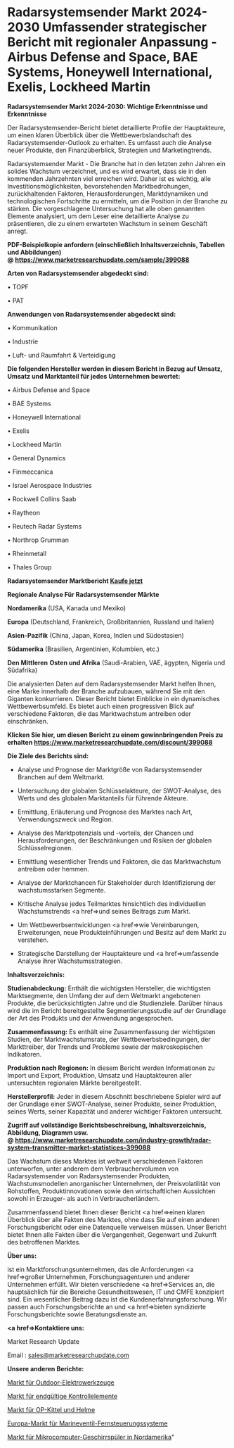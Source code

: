 # Radarsystemsender Markt 2024-2030 Umfassender strategischer Bericht mit regionaler Anpassung - Airbus Defense and Space, BAE Systems, Honeywell International, Exelis, Lockheed Martin

<strong>Radarsystemsender Markt 2024-2030: Wichtige Erkenntnisse und Erkenntnisse</strong>

Der Radarsystemsender-Bericht bietet detaillierte Profile der Hauptakteure, um einen klaren Überblick über die Wettbewerbslandschaft des Radarsystemsender-Outlook zu erhalten. Es umfasst auch die Analyse neuer Produkte, den Finanzüberblick, Strategien und Marketingtrends.

Radarsystemsender Markt - Die Branche hat in den letzten zehn Jahren ein solides Wachstum verzeichnet, und es wird erwartet, dass sie in den kommenden Jahrzehnten viel erreichen wird. Daher ist es wichtig, alle Investitionsmöglichkeiten, bevorstehenden Marktbedrohungen, zurückhaltenden Faktoren, Herausforderungen, Marktdynamiken und technologischen Fortschritte zu ermitteln, um die Position in der Branche zu stärken. Die vorgeschlagene Untersuchung hat alle oben genannten Elemente analysiert, um dem Leser eine detaillierte Analyse zu präsentieren, die zu einem erwarteten Wachstum in seinem Geschäft anregt.

<strong><b>PDF-Beispielkopie anfordern (einschließlich Inhaltsverzeichnis, Tabellen und Abbildungen) @ </b></strong><strong><a href=https://www.marketresearchupdate.com/sample/399088><strong>https://www.marketresearchupdate.com/sample/399088</u></a></strong></strong>

<strong>Arten von Radarsystemsender abgedeckt sind:</strong>

• TOPF

• PAT

<strong>Anwendungen von Radarsystemsender abgedeckt sind:</strong>

• Kommunikation

• Industrie

• Luft- und Raumfahrt & Verteidigung

<strong>Die folgenden Hersteller werden in diesem Bericht in Bezug auf Umsatz, Umsatz und Marktanteil für jedes Unternehmen bewertet:</strong>

• Airbus Defense and Space

• BAE Systems

• Honeywell International

• Exelis

• Lockheed Martin

• General Dynamics

• Finmeccanica

• Israel Aerospace Industries

• Rockwell Collins Saab

• Raytheon

• Reutech Radar Systems

• Northrop Grumman

• Rheinmetall

• Thales Group

<strong>Radarsystemsender Marktbericht <a href=https://www.marketresearchupdate.com/buynow/399088>Kaufe jetzt</a></strong>

<strong>Regionale Analyse Für Radarsystemsender Märkte</strong>

<strong>Nordamerika</strong> (USA, Kanada und Mexiko)

<strong>Europa</strong> (Deutschland, Frankreich, Großbritannien, Russland und Italien)

<strong>Asien-Pazifik</strong> (China, Japan, Korea, Indien und Südostasien)

<strong>Südamerika</strong> (Brasilien, Argentinien, Kolumbien, etc.)

<strong>Den Mittleren</strong> <strong>Osten und Afrika</strong> (Saudi-Arabien, VAE, ägypten, Nigeria und Südafrika)

Die analysierten Daten auf dem Radarsystemsender Markt helfen Ihnen, eine Marke innerhalb der Branche aufzubauen, während Sie mit den Giganten konkurrieren. Dieser Bericht bietet Einblicke in ein dynamisches Wettbewerbsumfeld. Es bietet auch einen progressiven Blick auf verschiedene Faktoren, die das Marktwachstum antreiben oder einschränken.

<strong>Klicken Sie hier, um diesen Bericht zu einem gewinnbringenden Preis zu erhalten
</strong><strong><a href=https://www.marketresearchupdate.com/discount/399088>https://www.marketresearchupdate.com/discount/399088</b></u></strong></a>

<strong>Die Ziele des Berichts sind:</strong>

- Analyse und Prognose der Marktgröße von Radarsystemsender Branchen auf dem Weltmarkt.

- Untersuchung der globalen Schlüsselakteure, der SWOT-Analyse, des Werts und des globalen Marktanteils für führende Akteure.

- Ermittlung, Erläuterung und Prognose des Marktes nach Art, Verwendungszweck und Region.

- Analyse des Marktpotenzials und -vorteils, der Chancen und Herausforderungen, der Beschränkungen und Risiken der globalen Schlüsselregionen.

- Ermittlung wesentlicher Trends und Faktoren, die das Marktwachstum antreiben oder hemmen.

- Analyse der Marktchancen für Stakeholder durch Identifizierung der wachstumsstarken Segmente.

- Kritische Analyse jedes Teilmarktes hinsichtlich des individuellen Wachstumstrends <a href=>und</a> seines Beitrags zum Markt.

- Um Wettbewerbsentwicklungen <a href=>wie</a> Vereinbarungen, Erweiterungen, neue Produkteinführungen und Besitz auf dem Markt zu verstehen.

- Strategische Darstellung der Hauptakteure und <a href=>umfas</a>sende Analyse ihrer Wachstumsstrategien.

<strong>Inhaltsverzeichnis:</strong>

<strong>Studienabdeckung:</strong> Enthält die wichtigsten Hersteller, die wichtigsten Marktsegmente, den Umfang der auf dem Weltmarkt angebotenen Produkte, die berücksichtigten Jahre und die Studienziele. Darüber hinaus wird die im Bericht bereitgestellte Segmentierungsstudie auf der Grundlage der Art des Produkts und der Anwendung angesprochen.

<strong>Zusammenfassung:</strong> Es enthält eine Zusammenfassung der wichtigsten Studien, der Marktwachstumsrate, der Wettbewerbsbedingungen, der Markttreiber, der Trends und Probleme sowie der makroskopischen Indikatoren.

<strong>Produktion nach Regionen:</strong> In diesem Bericht werden Informationen zu Import und Export, Produktion, Umsatz und Hauptakteuren aller untersuchten regionalen Märkte bereitgestellt.

<strong>Herstellerprofil:</strong> Jeder in diesem Abschnitt beschriebene Spieler wird auf der Grundlage einer SWOT-Analyse, seiner Produkte, seiner Produktion, seines Werts, seiner Kapazität und anderer wichtiger Faktoren untersucht.

<strong><b>Zugriff auf vollständige Berichtsbeschreibung, Inhaltsverzeichnis, Abbildung, Diagramm usw. @ </b></strong><strong><a href=https://www.marketresearchupdate.com/industry-growth/radar-system-transmitter-market-statistices-399088>https://www.marketresearchupdate.com/industry-growth/radar-system-transmitter-market-statistices-399088</a></strong>

Das Wachstum dieses Marktes ist weltweit verschiedenen Faktoren unterworfen, unter anderem dem Verbrauchervolumen von Radarsystemsender von Radarsystemsender Produkten, Wachstumsmodellen anorganischer Unternehmen, der Preisvolatilität von Rohstoffen, Produktinnovationen sowie den wirtschaftlichen Aussichten sowohl in Erzeuger- als auch in Verbraucherländern.

Zusammenfassend bietet Ihnen dieser Bericht <a href=>einen</a> klaren Überblick über alle Fakten des Marktes, ohne dass Sie auf einen anderen Forschungsbericht oder eine Datenquelle verweisen müssen. Unser Bericht bietet Ihnen alle Fakten über die Vergangenheit, Gegenwart und Zukunft des betroffenen Marktes.

<strong>Über uns:</strong>

 ist ein Marktforschungsunternehmen, das die Anforderungen <a href=>großer</a> Unternehmen, Forschungsagenturen und anderer Unternehmen erfüllt. Wir bieten verschiedene <a href=>Services</a> an, die hauptsächlich für die Bereiche Gesundheitswesen, IT und CMFE konzipiert sind. Ein wesentlicher Beitrag dazu ist die Kundenerfahrungsforschung. Wir passen auch Forschungsberichte an und <a href=>bieten</a> syndizierte Forschungsberichte sowie Beratungsdienste an.

<strong><a href=>Kontaktiere uns:</a></strong>

Market Research Update

Email : sales@marketresearchupdate.com

<strong>Unsere anderen Berichte:</strong>

<a href=https://www.linkedin.com/pulse/outdoor-power-tools-market-size-growth-set>Markt für Outdoor-Elektrowerkzeuge</a>

<a href=https://www.linkedin.com/pulse/final-controlling-element-market-analysis-segment-region>Markt für endgültige Kontrollelemente</a>

<a href=https://www.linkedin.com/pulse/surgical-gowns-helmets-market-report-2023-top-company>Markt für OP-Kittel und Helme</a>

<a href=https://www.linkedin.com/pulse/europe-marine-valve-remote-control-system-market>Europa-Markt für Marineventil-Fernsteuerungssysteme</a>

<a href=https://www.linkedin.com/pulse/north-america-microcomputer-dishwasher-market-challenges>Markt für Mikrocomputer-Geschirrspüler in Nordamerika</a>"
